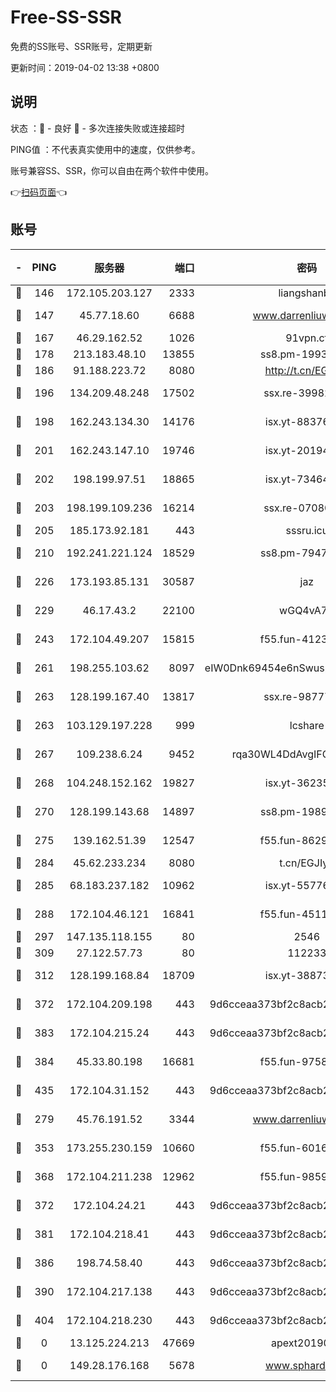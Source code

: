 # Free-SS-SSR

免费的SS账号、SSR账号，定期更新

更新时间：2019-04-02 13:38 +0800

## 说明

状态     ：🙂 - 良好 🙁 - 多次连接失败或连接超时

PING值   ：不代表真实使用中的速度，仅供参考。

账号兼容SS、SSR，你可以自由在两个软件中使用。

👉[扫码页面](https://liesauer.github.io/Free-SS-SSR/)👈

## 账号

|-|PING|服务器|端口|密码|加密方式|区域|
|:----:|:----:|:-----:|-----:|:----:|:----:|:----:|
|🙂|146|172.105.203.127|2333|liangshanbo|chacha20|JP|
|🙂|147|45.77.18.60|6688|www.darrenliuwei.com|aes-256-cfb|JP|
|🙂|167|46.29.162.52|1026|91vpn.cf|rc4-md5|RU|
|🙂|178|213.183.48.10|13855|ss8.pm-19938784|rc4-md5|RU|
|🙂|186|91.188.223.72|8080|http://t.cn/EGJIyrl|rc4-md5|RU|
|🙂|196|134.209.48.248|17502|ssx.re-39982582|aes-256-cfb|US|
|🙂|198|162.243.134.30|14176|isx.yt-88376949|aes-256-cfb|US|
|🙂|201|162.243.147.10|19746|isx.yt-20194011|aes-256-cfb|US|
|🙂|202|198.199.97.51|18865|isx.yt-73464037|aes-256-cfb|US|
|🙂|203|198.199.109.236|16214|ssx.re-07080602|aes-256-cfb|US|
|🙂|205|185.173.92.181|443|sssru.icu|rc4-md5|RU|
|🙂|210|192.241.221.124|18529|ss8.pm-79474196|aes-256-cfb|US|
|🙂|226|173.193.85.131|30587|jaz|aes-256-cfb|US|
|🙂|229|46.17.43.2|22100|wGQ4vA7D|aes-256-gcm|RU|
|🙂|243|172.104.49.207|15815|f55.fun-41236190|aes-256-cfb|SG|
|🙂|261|198.255.103.62|8097|eIW0Dnk69454e6nSwuspv9DmS201tQ0D|aes-256-cfb|US|
|🙂|263|128.199.167.40|13817|ssx.re-98777961|aes-256-cfb|SG|
|🙂|263|103.129.197.228|999|lcshare|aes-256-cfb|US|
|🙂|267|109.238.6.24|9452|rqa30WL4DdAvgIFG6Fs3znzTa|aes-256-cfb|FR|
|🙂|268|104.248.152.162|19827|isx.yt-36235120|aes-256-cfb|SG|
|🙂|270|128.199.143.68|14897|ss8.pm-19893940|aes-256-cfb|SG|
|🙂|275|139.162.51.39|12547|f55.fun-86298240|aes-256-cfb|SG|
|🙂|284|45.62.233.234|8080|t.cn/EGJIyrl|rc4-md5|CA|
|🙂|285|68.183.237.182|10962|isx.yt-55776623|aes-256-cfb|SG|
|🙂|288|172.104.46.121|16841|f55.fun-45111251|aes-256-cfb|SG|
|🙂|297|147.135.118.155|80|2546|chacha20|US|
|🙂|309|27.122.57.73|80|112233|chacha20|HK|
|🙂|312|128.199.168.84|18709|isx.yt-38873117|aes-256-cfb|SG|
|🙂|372|172.104.209.198|443|9d6cceaa373bf2c8acb22e60b6a58be6|aes-256-cfb|US|
|🙂|383|172.104.215.24|443|9d6cceaa373bf2c8acb22e60b6a58be6|aes-256-cfb|US|
|🙂|384|45.33.80.198|16681|f55.fun-97588785|aes-256-cfb|US|
|🙂|435|172.104.31.152|443|9d6cceaa373bf2c8acb22e60b6a58be6|aes-256-cfb|US|
|🙂|279|45.76.191.52|3344|www.darrenliuwei.com|aes-256-cfb|AU|
|🙂|353|173.255.230.159|10660|f55.fun-60161528|aes-256-cfb|US|
|🙂|368|172.104.211.238|12962|f55.fun-98592445|aes-256-cfb|US|
|🙂|372|172.104.24.21|443|9d6cceaa373bf2c8acb22e60b6a58be6|aes-256-cfb|US|
|🙂|381|172.104.218.41|443|9d6cceaa373bf2c8acb22e60b6a58be6|aes-256-cfb|US|
|🙂|386|198.74.58.40|443|9d6cceaa373bf2c8acb22e60b6a58be6|aes-256-cfb|US|
|🙂|390|172.104.217.138|443|9d6cceaa373bf2c8acb22e60b6a58be6|aes-256-cfb|US|
|🙂|404|172.104.218.230|443|9d6cceaa373bf2c8acb22e60b6a58be6|aes-256-cfb|US|
|🙁|0|13.125.224.213|47669|apext2019001|chacha20|KR|
|🙁|0|149.28.176.168|5678|www.sphard.com|aes-256-cfb|SG|
